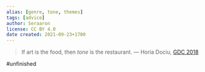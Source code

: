 ```yaml
---
alias: [genre, tone, themes]
tags: [advice]
author: Seraaron
license: CC BY 4.0
date created: 2021-09-23+1700
---
```


> If art is the food, then *tone* is the restaurant.
> — Horia Dociu, [GDC 2018](https://youtu.be/amlwcI8dh_g)

#unfinished 

